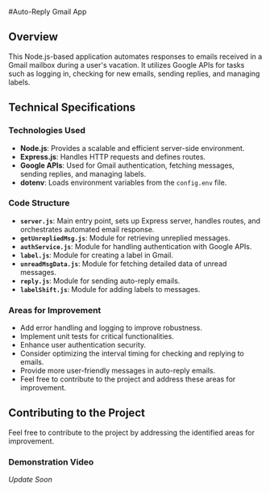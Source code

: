 #Auto-Reply Gmail App

## Overview

This Node.js-based application automates responses to emails received in a Gmail mailbox during a user's vacation. It utilizes Google APIs for tasks such as logging in, checking for new emails, sending replies, and managing labels.

## Technical Specifications

### Technologies Used

- **Node.js**: Provides a scalable and efficient server-side environment.
- **Express.js**: Handles HTTP requests and defines routes.
- **Google APIs**: Used for Gmail authentication, fetching messages, sending replies, and managing labels.
- **dotenv**: Loads environment variables from the `config.env` file.

### Code Structure

- **`server.js`**: Main entry point, sets up Express server, handles routes, and orchestrates automated email response.
- **`getUnrepliedMsg.js`**: Module for retrieving unreplied messages.
- **`authService.js`**: Module for handling authentication with Google APIs.
- **`label.js`**: Module for creating a label in Gmail.
- **`unreadMsgData.js`**: Module for fetching detailed data of unread messages.
- **`reply.js`**: Module for sending auto-reply emails.
- **`labelShift.js`**: Module for adding labels to messages.

### Areas for Improvement

- Add error handling and logging to improve robustness.
- Implement unit tests for critical functionalities.
- Enhance user authentication security.
- Consider optimizing the interval timing for checking and replying to emails.
- Provide more user-friendly messages in auto-reply emails.
- Feel free to contribute to the project and address these areas for improvement.

## Contributing to the Project

Feel free to contribute to the project by addressing the identified areas for improvement.

### Demonstration Video

*Update Soon*
